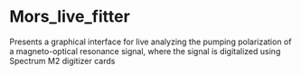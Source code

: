 # Mors_live_fitter

Presents a graphical interface for live analyzing the pumping polarization of a magneto-optical resonance signal, where the signal is digitalized using Spectrum M2 digitizer cards
